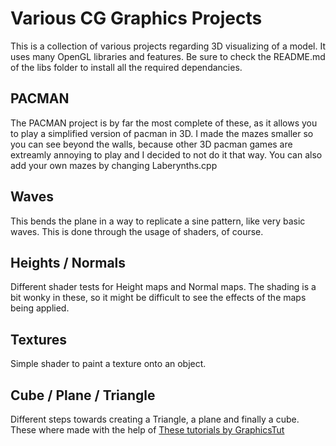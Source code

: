 # Various CG Graphics Projects

This is a collection of various projects regarding 3D visualizing of a model.
It uses many OpenGL libraries and features.
Be sure to check the README.md of the libs folder to install all the required dependancies.

## PACMAN

The PACMAN project is by far the most complete of these, as it allows you to play a simplified version of pacman in 3D. I made the mazes smaller so you can see beyond the walls, because other 3D pacman games are extreamly annoying to play and I decided to not do it that way. You can also add your own mazes by changing Laberynths.cpp

## Waves

This bends the plane in a way to replicate a sine pattern, like very basic waves.
This is done through the usage of shaders, of course.

## Heights / Normals

Different shader tests for Height maps and Normal maps. The shading is a bit wonky in these, so it might be difficult to see the effects of the maps being applied.

## Textures

Simple shader to paint a texture onto an object.

## Cube / Plane / Triangle

Different steps towards creating a Triangle, a plane and finally a cube.
These where made with the help of [These tutorials by GraphicsTut](http://www.opengl-tutorial.org/beginners-tutorials/)